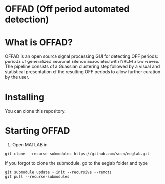# OFFAD (Off period automated detection)

# What is OFFAD?
OFFAD is an open source signal processing GUI for detecting OFF periods: periods of generalized neuronal silence associated with NREM slow waves. The pipeline consists of a Guassian clustering step followed by a visual and statistical presentation of the resulting OFF periods to allow further curation by the user.  

# Installing
You can clone this repository.

# Starting OFFAD
1. Open MATLAB in 
```
git clone --recurse-submodules https://github.com/sccn/eeglab.git
```

If you forgot to clone the submodule, go to the eeglab folder and type

```
git submodule update --init --recursive --remote
git pull --recurse-submodules
```
